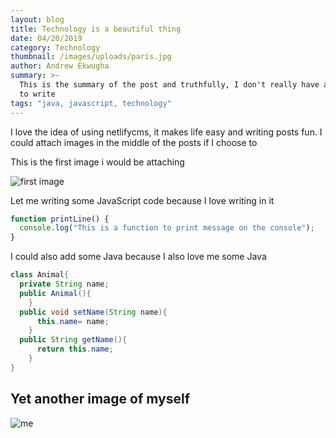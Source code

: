 ```yaml
---
layout: blog
title: Technology is a beautiful thing
date: 04/20/2019
category: Technology
thumbnail: /images/uploads/paris.jpg
author: Andrew Ekwugha
summary: >-
  This is the summary of the post and truthfully, I don't really have anything
  to write
tags: "java, javascript, technology"
---
```


I love the idea of using netlifycms, it makes life easy and writing posts fun. I could attach images in the middle of the posts if I choose to

This is the first image i would be attaching

![first image](/images/uploads/me3.jpg "This is my photo")

Let me writing some JavaScript code because I love writing in it

```js
function printLine() {
  console.log("This is a function to print message on the console");
}
```

I could also add some Java because I also love me some Java

```java
class Animal{
  private String name;
  public Animal(){
    }
  public void setName(String name){
      this.name= name;
    }
  public String getName(){
      return this.name;
    }
}
```

## Yet another image of myself

![me](/images/uploads/me.jpg "my photo")
